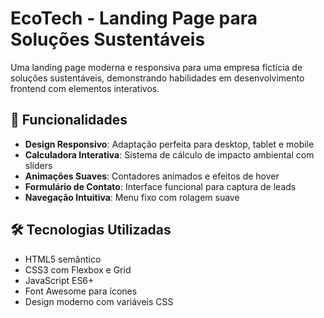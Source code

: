 # EcoTech - Landing Page para Soluções Sustentáveis

Uma landing page moderna e responsiva para uma empresa fictícia de soluções sustentáveis, demonstrando habilidades em desenvolvimento frontend com elementos interativos.

## 🚀 Funcionalidades

- **Design Responsivo**: Adaptação perfeita para desktop, tablet e mobile
- **Calculadora Interativa**: Sistema de cálculo de impacto ambiental com sliders
- **Animações Suaves**: Contadores animados e efeitos de hover
- **Formulário de Contato**: Interface funcional para captura de leads
- **Navegação Intuitiva**: Menu fixo com rolagem suave

## 🛠️ Tecnologias Utilizadas

- HTML5 semântico
- CSS3 com Flexbox e Grid
- JavaScript ES6+
- Font Awesome para ícones
- Design moderno com variáveis CSS


